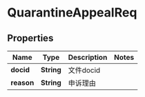 # QuarantineAppealReq

## Properties
Name | Type | Description | Notes
------------ | ------------- | ------------- | -------------
**docid** | **String** | 文件docid | 
**reason** | **String** | 申诉理由 | 
